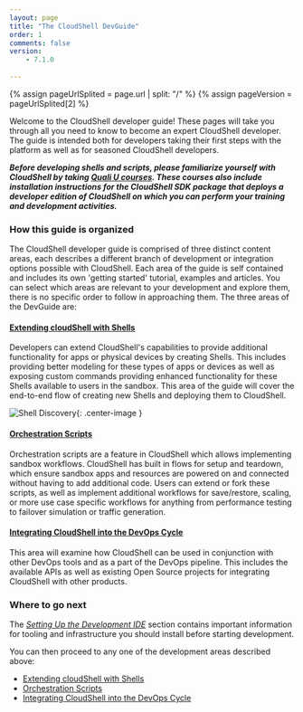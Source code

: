 ```yaml
---
layout: page
title: "The CloudShell DevGuide"
order: 1
comments: false
version:
    - 7.1.0
    
---
```


{% assign pageUrlSplited = page.url | split: "/" %}
{% assign pageVersion = pageUrlSplited[2] %}

Welcome to the CloudShell developer guide!
These pages will take you through all you need to know to become an expert CloudShell developer.
The guide is intended both for developers taking their first steps with the platform as well as for seasoned CloudShell developers.

_**Before developing shells and scripts, please familiarize yourself with CloudShell by taking [Quali U courses](http://university.quali.com). These courses also include installation instructions for the CloudShell SDK package that deploys a developer edition of CloudShell on which you can perform your training and development activities.**_

### How this guide is organized

The CloudShell developer guide is comprised of three distinct content areas, each describes a different branch of development or integration options possible with CloudShell. Each area of the guide is self contained and includes its own 'getting started' tutorial, examples and articles. You can select which areas are relevant to your development and explore them, there is no specific order to follow in approaching them. The three areas of the DevGuide are:

#### [Extending cloudShell with Shells]({{site.baseurl}}/shells/{{pageVersion}}/getting-started.html)

Developers can extend CloudShell's capabilities to provide additional functionality for apps or physical devices by creating Shells. This includes providing better modeling for these types of apps or devices as well as exposing custom commands providing enhanced functionality for these Shells available to users in the sandbox. This area of the guide will cover the end-to-end flow of creating new Shells and deploying them to CloudShell.

![Shell Discovery]({{site.baseurl}}/assets/diagram.png){: .center-image }

#### [Orchestration Scripts]({{site.baseurl}}/orchestration/{{pageVersion}}/getting-started.html)

Orchestration scripts are a feature in CloudShell which allows implementing sandbox workflows.
CloudShell has built in flows for setup and teardown, which ensure sandbox apps and resources are powered on and
connected without having to add additional code. Users can extend or fork these scripts, as well as implement additional
workflows for save/restore, scaling, or more use case specific workflows for anything from performance testing to
failover simulation or traffic generation.

#### [Integrating CloudShell into the DevOps Cycle]({{site.baseurl}}/devops/{{pageVersion}}/devops-integration.html)

This area will examine how CloudShell can be used in conjunction with other DevOps tools and as a part of the DevOps pipeline. This includes the available APIs as well as existing Open Source projects for integrating CloudShell with other products.

### Where to go next

The _[Setting Up the Development IDE]({{site.baseurl}}/introduction/{{pageVersion}}/setting-up-the-development-ide.html)_ section contains important information for tooling and infrastructure you should install before starting development.

You can then proceed to any one of the development areas described above:

* [Extending cloudShell with Shells]({{site.baseurl}}/shells/{{pageVersion}}/getting-started.html)
* [Orchestration Scripts]({{site.baseurl}}/orchestration/{{pageVersion}}/getting-started.html)
* [Integrating CloudShell into the DevOps Cycle]({{site.baseurl}}/devops/{{pageVersion}}/devops-integration.html)